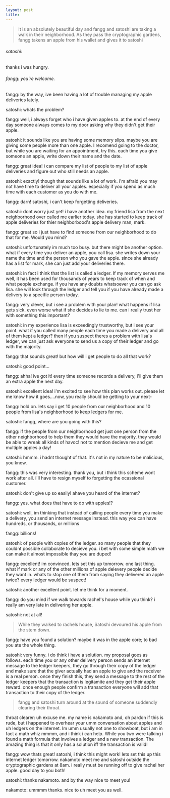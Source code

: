 ```yaml
---
layout: post
title:
---
```

>It is an absolutely beautiful day and fangg and satoshi are taking a walk in their neighborhood. As they pass the cryptographic gardens, fangg takens an apple from his wallet and gives it to satoshi

###### satoshi: 
thanks i was hungry.

###### fangg: you're welcome.

fangg: by the way, ive been having a lot of trouble managing my apple deliveries lately.

satoshi: whats the problem?

fangg: well, i always forget who i have given apples to. at the end of every day someone always comes to my door asking why they didn't get their apple.

satoshi: it sounds like you are having some memory slips. maybe you are giving some people more than one apple. I recomend going to the doctor, but while you are waiting for an appointment, try this. each time you give someone an apple, write down their name and the date.

fangg: great idea! i can compare my list of people to my list of apple deliveries and figure out who still needs an apple.

satoshi: exactly! though that sounds like a lot of work. i'm afraid you may not have time to deliver all your apples. especially if you spend as much time with each customer as you do with me.

fangg: darn! satoshi, i can't keep forgetting deliveries.

satoshi: dont worry just yet! i have another idea. my friend lisa from the next neighborhood over called me earlier today. she has started to keep track of apple deliveries for thier neighborbood's apple delivery man, mark.

fangg: great so i just have to find someone from our neighborhood to do that for me. Would you mind?

satoshi: unfortunately im much too busy. but there might be another option. what if every time you deliver an apple, you call lisa. she writes down your name the time and the person who you gave the apple. since she already has a list for mark, she can just add your deliveries there.

satoshi: in fact i think that the list is called a ledger. If my memory serves me well, it has been used for thousands of years to keep track of when and what people exchange. if you have any doubts whatsoever you can go ask lisa. she will look through the ledger and tell you if you have already made a delivery to a specific person today.

fangg: very clever, but i see a problem with your plan! what happens if lisa gets sick. even worse what if she decides to lie to me. can i really trust her with something this important?

satoshi: in my experience lisa is exceedingly trustworthy, but i see your point. what if you called many people each time you made a delivery and all of them kept a ledger? then if you suspect theres a problem with lisa's ledger, we can just ask everyone to send us a copy of their ledger and go with the majority.

fangg: that sounds great! but how will i get people to do all that work?

satoshi: good point...

fangg: ahha! ive got it! every time someone records a delivery, i'll give them an extra apple the next day.

satoshi: excellent idea! i'm excited to see how this plan works out. please let me know how it goes....now, you really should be getting to your next-

fangg: hold on. lets say i get 10 people from our neighborhood and 10 people from lisa's neighborhood to keep ledgers for me.

satoshi: fangg, where are you going with this?

fangg: if the people from our neighborhood get just one person from the other neighborhood to help them they would have the majority. they would be able to wreak all kinds of havoc! not to mention decieve me and get multiple apples a day!

satoshi: hmmm. i hadnt thought of that. it's not in my nature to be malicious, you know.

fangg: this was very interesting. thank you, but i think this scheme wont work after all. i'll have to resign myself to forgetting the ocassional customer.

satoshi: don't give up so easily! ahave you heard of the internet?

fangg: yes. what does that have to do with apples!?

satoshi: well, im thinking that instead of calling people every time you make a delivery, you send an internet message instead. this way you can have hundreds, or thousands, or millions

fangg: billions!

satoshi: of people with copies of the ledger. so many people that they couldnt possible collaborate to decieve you. i bet with some simple math we can make it almost impossible thay you are duped!

fangg: excellent! im convinced. lets set this up tomorrow. one last thing. what if mark or any of the other millions of apple delevery people decide they want in. whats to stop one of them from saying they delivered an apple twice? every ledger would be suspect!

satoshi: another excellent point. let me think for a moment.

fangg: do you mind if we walk towards rachel's house while you think? i really am very late in delivering her apple.

satoshi: not at all!

>While they walked to rachels house, Satoshi devoured his apple from the stem down.

fangg: have you found a solution? maybe it was in the apple core; to bad you ate the whole thing.

satoshi: very funny. i do think i have a solution. my proposal goes as follows. each time you or any other delivery person sends an internet message to the ledger keepers, they go through their copy of the ledger and make sure that the giver actually had an apple to give and the receiver is a real person. once they finish this, they send a message to the rest of the ledger keepers that the transaction is legitamite and they get their apple reward. once enough people confirm a transaction everyone will add that transaction to their copy of the ledger.

>fangg and satoshi turn around at the sound of someone suddendly clearing their throat.

throat clearer: uh excuse me. my name is nakamoto and, oh pardon if this is rude, but i happened to overhear your umm conversation about apples and uh ledgers on the internet. Im umm usually not one to showboat, but i am in fact a math whiz mmmm, and i think i can help. While you two were talking i found a math formula that involves a ledger and a new transaction. The amazing thing is that it only has a solution iff the transaction is valid!

fangg: wow thats great! satoshi, i think this might work! lets set this up this internet ledger tomorrow. nakamoto meet me and satoshi outside the cryptographic gardens at 8am. i really must be running off to give rachel her apple. good day to you both!

satoshi: thanks nakamoto. and by the way nice to meet you!

nakamoto: ummmm thanks. nice to uh meet you as well.
